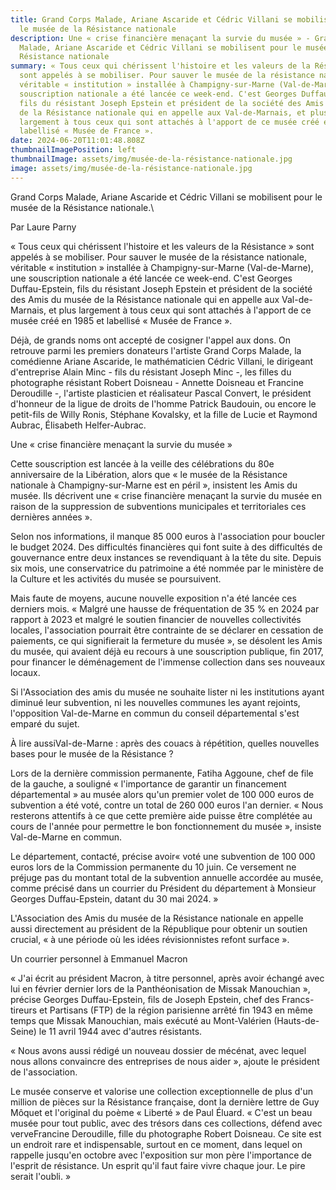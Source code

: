 ```yaml
---
title: Grand Corps Malade, Ariane Ascaride et Cédric Villani se mobilisent pour
  le musée de la Résistance nationale
description: Une « crise financière menaçant la survie du musée » - Grand Corps
  Malade, Ariane Ascaride et Cédric Villani se mobilisent pour le musée de la
  Résistance nationale
summary: « Tous ceux qui chérissent l'histoire et les valeurs de la Résistance »
  sont appelés à se mobiliser. Pour sauver le musée de la résistance nationale,
  véritable « institution » installée à Champigny-sur-Marne (Val-de-Marne), une
  souscription nationale a été lancée ce week-end. C'est Georges Duffau-Epstein,
  fils du résistant Joseph Epstein et président de la société des Amis du musée
  de la Résistance nationale qui en appelle aux Val-de-Marnais, et plus
  largement à tous ceux qui sont attachés à l'apport de ce musée créé en 1985 et
  labellisé « Musée de France ».
date: 2024-06-20T11:01:48.808Z
thumbnailImagePosition: left
thumbnailImage: assets/img/musée-de-la-résistance-nationale.jpg
image: assets/img/musée-de-la-résistance-nationale.jpg
---
```

Grand Corps Malade, Ariane Ascaride et Cédric Villani se mobilisent pour le musée de la Résistance nationale.\

Par Laure Parny

« Tous ceux qui chérissent l'histoire et les valeurs de la Résistance » sont appelés à se mobiliser. Pour sauver le musée de la résistance nationale, véritable « institution » installée à Champigny-sur-Marne (Val-de-Marne), une souscription nationale a été lancée ce week-end. C'est Georges Duffau-Epstein, fils du résistant Joseph Epstein et président de la société des Amis du musée de la Résistance nationale qui en appelle aux Val-de-Marnais, et plus largement à tous ceux qui sont attachés à l'apport de ce musée créé en 1985 et labellisé « Musée de France ».

Déjà, de grands noms ont accepté de cosigner l'appel aux dons. On retrouve parmi les premiers donateurs l'artiste Grand Corps Malade, la comédienne Ariane Ascaride, le mathématicien Cédric Villani, le dirigeant d'entreprise Alain Minc - fils du résistant Joseph Minc -, les filles du photographe résistant Robert Doisneau - Annette Doisneau et Francine Deroudille -, l'artiste plasticien et réalisateur Pascal Convert, le président d'honneur de la ligue de droits de l'homme Patrick Baudouin, ou encore le petit-fils de Willy Ronis, Stéphane Kovalsky, et la fille de Lucie et Raymond Aubrac, Élisabeth Helfer-Aubrac.

Une « crise financière menaçant la survie du musée »

Cette souscription est lancée à la veille des célébrations du 80e anniversaire de la Libération, alors que « le musée de la Résistance nationale à Champigny-sur-Marne est en péril », insistent les Amis du musée. Ils décrivent une « crise financière menaçant la survie du musée en raison de la suppression de subventions municipales et territoriales ces dernières années ».

Selon nos informations, il manque 85 000 euros à l'association pour boucler le budget 2024. Des difficultés financières qui font suite à des difficultés de gouvernance entre deux instances se revendiquant à la tête du site. Depuis six mois, une conservatrice du patrimoine a été nommée par le ministère de la Culture et les activités du musée se poursuivent.

Mais faute de moyens, aucune nouvelle exposition n'a été lancée ces derniers mois. « Malgré une hausse de fréquentation de 35 % en 2024 par rapport à 2023 et malgré le soutien financier de nouvelles collectivités locales, l'association pourrait être contrainte de se déclarer en cessation de paiements, ce qui signifierait la fermeture du musée », se désolent les Amis du musée, qui avaient déjà eu recours à une souscription publique, fin 2017, pour financer le déménagement de l'immense collection dans ses nouveaux locaux.

Si l'Association des amis du musée ne souhaite lister ni les institutions ayant diminué leur subvention, ni les nouvelles communes les ayant rejoints, l'opposition Val-de-Marne en commun du conseil départemental s'est emparé du sujet.

À lire aussiVal-de-Marne : après des couacs à répétition, quelles nouvelles bases pour le musée de la Résistance ?

Lors de la dernière commission permanente, Fatiha Aggoune, chef de file de la gauche, a souligné « l'importance de garantir un financement départemental » au musée alors qu'un premier volet de 100 000 euros de subvention a été voté, contre un total de 260 000 euros l'an dernier. « Nous resterons attentifs à ce que cette première aide puisse être complétée au cours de l'année pour permettre le bon fonctionnement du musée », insiste Val-de-Marne en commun.

Le département, contacté, précise avoir« voté une subvention de 100 000 euros lors de la Commission permanente du 10 juin. Ce versement ne préjuge pas du montant total de la subvention annuelle accordée au musée, comme précisé dans un courrier du Président du département à Monsieur Georges Duffau-Epstein, datant du 30 mai 2024. »

L'Association des Amis du musée de la Résistance nationale en appelle aussi directement au président de la République pour obtenir un soutien crucial, « à une période où les idées révisionnistes refont surface ».

Un courrier personnel à Emmanuel Macron

« J'ai écrit au président Macron, à titre personnel, après avoir échangé avec lui en février dernier lors de la Panthéonisation de Missak Manouchian », précise Georges Duffau-Epstein, fils de Joseph Epstein, chef des Francs-tireurs et Partisans (FTP) de la région parisienne arrêté fin 1943 en même temps que Missak Manouchian, mais exécuté au Mont-Valérien (Hauts-de-Seine) le 11 avril 1944 avec d'autres résistants.

« Nous avons aussi rédigé un nouveau dossier de mécénat, avec lequel nous allons convaincre des entreprises de nous aider », ajoute le président de l'association.

Le musée conserve et valorise une collection exceptionnelle de plus d'un million de pièces sur la Résistance française, dont la dernière lettre de Guy Môquet et l'original du poème « Liberté » de Paul Éluard. « C'est un beau musée pour tout public, avec des trésors dans ces collections, défend avec verveFrancine Deroudille, fille du photographe Robert Doisneau. Ce site est un endroit rare et indispensable, surtout en ce moment, dans lequel on rappelle jusqu'en octobre avec l'exposition sur mon père l'importance de l'esprit de résistance. Un esprit qu'il faut faire vivre chaque jour. Le pire serait l'oubli. »